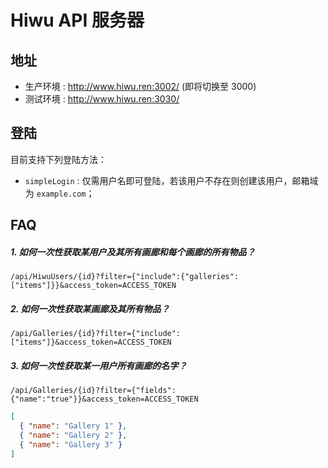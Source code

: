 # Hiwu API 服务器

## 地址

- 生产环境 : http://www.hiwu.ren:3002/ (即将切换至 3000)
- 测试环境 : http://www.hiwu.ren:3030/

## 登陆

目前支持下列登陆方法：

- `simpleLogin` : 仅需用户名即可登陆，若该用户不存在则创建该用户，邮箱域为 `example.com`；

## FAQ

##### 1. 如何一次性获取某用户及其所有画廊和每个画廊的所有物品？

```
/api/HiwuUsers/{id}?filter={"include":{"galleries":["items"]}}&access_token=ACCESS_TOKEN
```

##### 2. 如何一次性获取某画廊及其所有物品？

```
/api/Galleries/{id}?filter={"include":["items"]}&access_token=ACCESS_TOKEN
```

##### 3. 如何一次性获取某一用户所有画廊的名字？

```
/api/Galleries/{id}?filter={"fields":{"name":"true"}}&access_token=ACCESS_TOKEN
```

```json
[
  { "name": "Gallery 1" },
  { "name": "Gallery 2" },
  { "name": "Gallery 3" }
]
```
